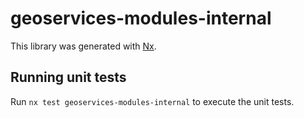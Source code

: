 # geoservices-modules-internal

This library was generated with [Nx](https://nx.dev).

## Running unit tests

Run `nx test geoservices-modules-internal` to execute the unit tests.
